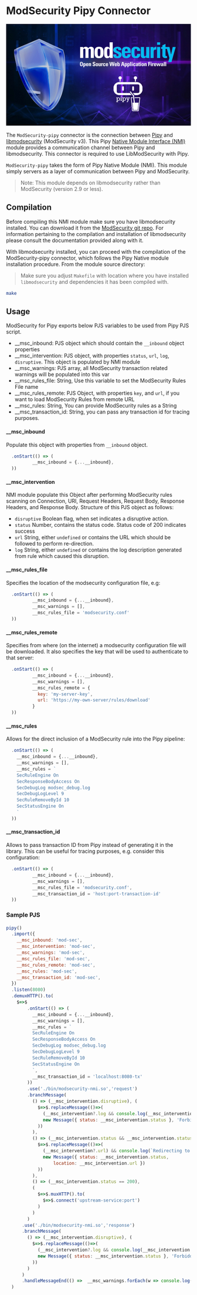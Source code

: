 # ModSecurity Pipy Connector

![](modsec-pipy.jpg)

The `ModSecurity-pipy` connector is the connection between [Pipy](https://github.com/flomesh-io/pipy) and [libmodsecurity](https://github.com/SpiderLabs/ModSecurity) (ModSecurity v3). This Pipy [Native Module Interface (NMI)](https://flomesh.io/pipy/docs/en/reference/pjs/3-nmi) module provides a communication channel between Pipy and libmodsecurity. This connector is required to use LibModSecurity with Pipy.

`ModSecurity-pipy` takes the form of Pipy Native Module (NMI). This module simply servers as a layer of communication between Pipy and ModSecurity.

> Note: This module depends on libmodsecurity rather than ModSecurity (version 2.9 or less).


## Compilation

Before compiling this NMI module make sure you have libmodsecurity installed. You can download it from the [ModSecurity git repo](https://github.com/SpiderLabs/ModSecurity). For information pertaining to the compilation and installation of libmodsecurity please consult the documentation provided along with it.

With libmodsecurity installed, you can proceed with the compilation of the ModSecurity-pipy connector, which follows the Pipy Native module installation procedure. From the module source directory:

> Make sure you adjust `Makefile` with location where you have installed `libmodsecurity` and dependencies it has been compiled with.


```sh
make
```

## Usage

ModSecurity for Pipy exports below PJS variables to be used from Pipy PJS script.

* __msc_inbound: PJS object which should contain the `__inbound` object properties
* __msc_intervention: PJS object, with properties `status`, `url`, `log`, `disruptive`. This object is populated by NMI module
* __msc_warnings: PJS array, all ModSecurity transaction related warnings will be populated into this var
* __msc_rules_file: String, Use this variable to set the ModSecurity Rules File name
* __msc_rules_remote: PJS Object, with properties `key`, and `url`, if you want to load ModSecurity Rules from remote URL
* __msc_rules: String, You can provide ModSecurity rules as a String
* __msc_transaction_id: String, you can pass any transaction id for tracing purposes.

#### __msc_inbound

 Populate this object with properties from `__inbound` object.

```Javascript
  .onStart(() => (
          __msc_inbound = {...__inbound},
  ))
```
 
#### __msc_intervention

 NMI module populate this Object after performing ModSecurity rules scanning on Connection, URI, Request Headers, Request Body, Response Headers, and Response Body.
 Structure of this PJS object as follows:

 * `disruptive` Boolean flag, when set indicates a disruptive action.
 * `status` Number, contains the status code. Status code of 200 indicates success
 * `url` String, either `undefined` or contains the URL which should be followed to perform re-direction. 
 * `log` String, either `undefined` or contains the log description generated from rule which caused this disruption.


#### __msc_rules_file

  Specifies the location of the modsecurity configuration file, e.g:

```Javascript
  .onStart(() => (
          __msc_inbound = {...__inbound},
          __msc_warnings = [],
          __msc_rules_file = 'modsecurity.conf'
  ))
```

#### __msc_rules_remote

Specifies from where (on the internet) a modsecurity configuration file will be downloaded. It also specifies the key that will be used to authenticate to that server:

```Javascript
  .onStart(() => (
          __msc_inbound = {...__inbound},
          __msc_warnings = [],
          __msc_rules_remote = {
            key: 'my-server-key', 
            url: 'https://my-own-server/rules/download'
          }
  ))
```

#### __msc_rules

Allows for the direct inclusion of a ModSecurity rule into the Pipy pipeline:

```Javascript
  .onStart(() => (
    __msc_inbound = {...__inbound},
    __msc_warnings = [],
    __msc_rules = `
    SecRuleEngine On
    SecResponseBodyAccess On
    SecDebugLog modsec_debug.log
    SecDebugLogLevel 9
    SecRuleRemoveById 10
    SecStatusEngine On    
    `
  ))
```

#### __msc_transaction_id

Allows to pass transaction ID from Pipy instead of generating it in the library. This can be useful for tracing purposes, e.g. consider this configuration:

```Javascript
  .onStart(() => (
          __msc_inbound = {...__inbound},
          __msc_warnings = [],
          __msc_rules_file = 'modsecurity.conf',
          __msc_transaction_id = 'host:port-transaction-id'
  ))
```

### Sample PJS

```Javascript
pipy()
  .import({
    __msc_inbound: 'mod-sec',
    __msc_intervention: 'mod-sec',
    __msc_warnings: 'mod-sec',
    __msc_rules_file: 'mod-sec',
    __msc_rules_remote: 'mod-sec',
    __msc_rules: 'mod-sec',
    __msc_transaction_id: 'mod-sec',
  })
  .listen(8080)
  .demuxHTTP().to(
    $=>$
        .onStart(() => (
          __msc_inbound = {...__inbound},
          __msc_warnings = [],
          __msc_rules = `
          SecRuleEngine On
          SecResponseBodyAccess On
          SecDebugLog modsec_debug.log
          SecDebugLogLevel 9
          SecRuleRemoveById 10
          SecStatusEngine On
          `,
          __msc_transaction_id = 'localhost:8080-tx'
        ))
        .use('./bin/modsecurity-nmi.so','request')
        .branchMessage(
          () => (__msc_intervention.disruptive), (
            $=>$.replaceMessage(()=>(
              (__msc_intervention?.log && console.log(__msc_intervention.log)),
              new Message({ status: __msc_intervention.status }, 'Forbidden' )
            ))
          ),
          () => (__msc_intervention.status && __msc_intervention.status != 200), (
            $=>$.replaceMessage(()=>(
              (__msc_intervention?.url) && console.log(`Redirecting to ${__msc_intervention.url}`),
              new Message({ status: __msc_intervention.status, 
                  location: __msc_intervention.url })
            ))             
          ),
          () => (__msc_intervention.status == 200),
          (
            $=>$.muxHTTP().to(
              $=>$.connect('upstream-service:port')
            )
          )
        )
      .use('./bin/modsecurity-nmi.so','response')
      .branchMessage(
        () => (__msc_intervention.disruptive), (
          $=>$.replaceMessage(()=>(
            (__msc_intervention?.log && console.log(__msc_intervention.log)),
            new Message({ status: __msc_intervention.status }, 'Forbidden' )
          ))
        )
      )
      .handleMessageEnd(() =>  __msc_warnings.forEach(w => console.log(w)))
  )

```